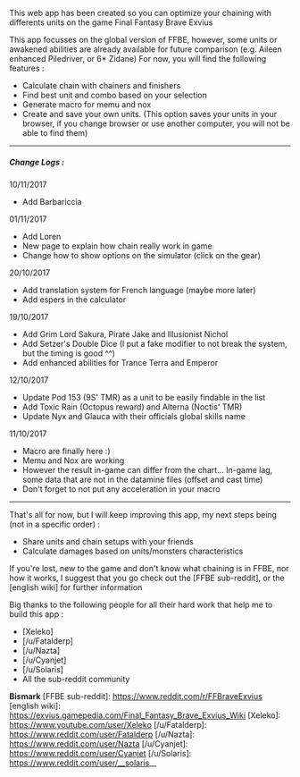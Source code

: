 This web app has been created so you can optimize your chaining with differents units on the game Final Fantasy Brave Exvius

This app focusses on the global version of FFBE, however, some units or awakened abilities are already available for future comparison (e.g. Aileen enhanced Piledriver, or 6* Zidane)
For now, you will find the following features :
 - Calculate chain with chainers and finishers
 - Find best unit and combo based on your selection
 - Generate macro for memu and nox
 - Create and save your own units. (This option saves your units in your browser, if you change browser or use another computer, you will not be able to find them)

---

##### Change Logs :

10/11/2017
 - Add Barbariccia

01/11/2017
 - Add Loren
 - New page to explain how chain really work in game
 - Change how to show options on the simulator (click on the gear)

20/10/2017
 - Add translation system for French language (maybe more later)
 - Add espers in the calculator

19/10/2017
 - Add Grim Lord Sakura, Pirate Jake and Illusionist Nichol
 - Add Setzer's Double Dice (I put a fake modifier to not break the system, but the timing is good ^^)
 - Add enhanced abilities for Trance Terra and Emperor

12/10/2017
 - Update Pod 153 (9S' TMR) as a unit to be easily findable in the list
 - Add Toxic Rain (Octopus reward) and Alterna (Noctis' TMR)
 - Update Nyx and Glauca with their officials global skills name

11/10/2017
 - Macro are finally here :)
 - Memu and Nox are working
 - However the result in-game can differ from the chart... In-game lag, some data that are not in the datamine files (offset and cast time)
 - Don't forget to not put any acceleration in your macro

---

That's all for now, but I will keep improving this app, my next steps being (not in a specific order) :
 - Share units and chain setups with your friends
 - Calculate damages based on units/monsters characteristics

If you're lost, new to the game and don't know what chaining is in FFBE, nor how it works, I suggest that you go check out the [FFBE sub-reddit], or the [english wiki] for further information

Big thanks to the following people for all their hard work that help me to build this app :
 - [Xeleko]
 - [/u/Fatalderp]
 - [/u/Nazta]
 - [/u/Cyanjet]
 - [/u/Solaris]
 - All the sub-reddit community

**Bismark**
[FFBE sub-reddit]: https://www.reddit.com/r/FFBraveExvius
[english wiki]: https://exvius.gamepedia.com/Final_Fantasy_Brave_Exvius_Wiki
[Xeleko]: https://www.youtube.com/user/Xeleko
[/u/Fatalderp]: https://www.reddit.com/user/Fatalderp
[/u/Nazta]: https://www.reddit.com/user/Nazta
[/u/Cyanjet]: https://www.reddit.com/user/Cyanjet
[/u/Solaris]: https://www.reddit.com/user/__solaris__

